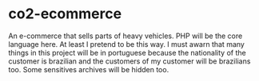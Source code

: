 # co2-ecommerce
An e-commerce that sells parts of heavy vehicles. PHP will be the core language here. At least I pretend to be this way. I must awarn that many things in this project will be in portuguese because the nationality of the customer is brazilian and the customers of my customer will be brazilians too. Some sensitives archives will be hidden too.
